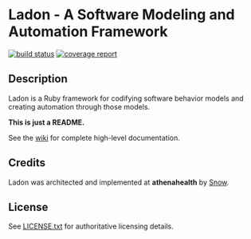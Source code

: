 # Ladon - A Software Modeling and Automation Framework

[![build status](https://gitlab.athenahealth.com/ladon/ladon/badges/master/build.svg)](https://gitlab.athenahealth.com/ladon/ladon/commits/master) [![coverage report](https://gitlab.athenahealth.com/ladon/ladon/badges/master/coverage.svg)](https://gitlab.athenahealth.com/ladon/ladon/commits/master)

## Description

Ladon is a Ruby framework for codifying software behavior models and creating automation through those models.

**This is just a README.** 

See the [wiki](https://gitlab.athenahealth.com/ladon/ladon/wikis/home) for complete high-level documentation.

## Credits

Ladon was architected and implemented at **athenahealth** by [Snow](https://github.com/imjonsnooow).

## License

See [LICENSE.txt](LICENSE.txt) for authoritative licensing details.   
